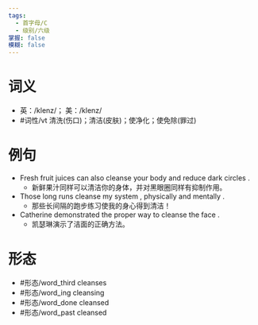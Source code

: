 ```yaml
---
tags:
  - 首字母/C
  - 级别/六级
掌握: false
模糊: false
---
```

# 词义
- 英：/klenz/； 美：/klenz/
- #词性/vt  清洗(伤口)；清洁(皮肤)；使净化；使免除(罪过)
# 例句
- Fresh fruit juices can also cleanse your body and reduce dark circles .
	- 新鲜果汁同样可以清洁你的身体，并对黑眼圈同样有抑制作用。
- Those long runs cleanse my system , physically and mentally .
	- 那些长间隔的跑步练习使我的身心得到清洁！
- Catherine demonstrated the proper way to cleanse the face .
	- 凯瑟琳演示了洁面的正确方法。
# 形态
- #形态/word_third cleanses
- #形态/word_ing cleansing
- #形态/word_done cleansed
- #形态/word_past cleansed
